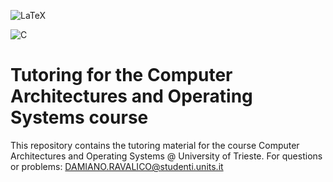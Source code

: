 ![LaTeX](https://img.shields.io/badge/Made%20with-LaTeX-1f425f.svg)

![C](https://img.shields.io/badge/C-00599C?style=for-the-badge&logo=c&logoColor=white)

# Tutoring for the Computer Architectures and Operating Systems course

This repository contains the tutoring material for the course Computer Architectures and Operating Systems @ University of Trieste.
For questions or problems: <DAMIANO.RAVALICO@studenti.units.it>
